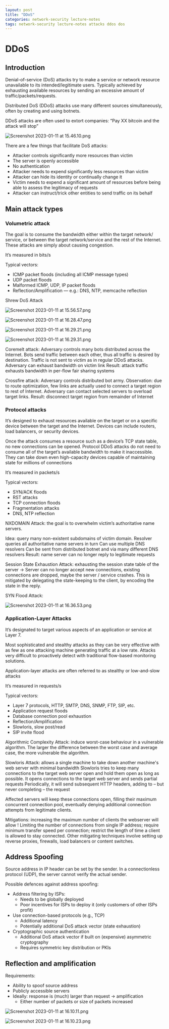```yaml
---
layout: post
title: "DDoS"
categories: network-security lecture-notes
tags: network-security lecture-notes attacks ddos dos
---
```


# DDoS

## Introduction

Denial-of-service (DoS) attacks try to make a service or network resource unavailable to its intended/legitimate users. Typically achieved by exhausting available resources by sending an excessive amount of traffic/packets/requests.

Distributed DoS (DDoS) attacks use many different sources simultaneously, often by creating and using botnets. 

DDoS attacks are often used to extort companies: “Pay XX bitcoin and the attack will stop”

![Screenshot 2023-01-11 at 15.46.10.png](/assets/images/DDoS/Screenshot_2023-01-11_at_15.46.10.png)

There are a few things that facilitate DoS attacks:

- Attacker controls significantly more resources than victim
- The server is openly accessible
- No authentication
- Attacker needs to expend significantly less resources than victim
- Attacker can hide its identity or continually change it
- Victim needs to expend a significant amount of resources before being able to assess the legitimacy of requests
- Attacker can instruct/trick other entities to send traffic on its behalf

## Main attack types

### Volumetric attack

The goal is to consume the bandwidth either within the target network/ service, or between the target network/service and the rest of the Internet. These attacks are simply about causing congestion.

It’s measured in bits/s

Typical vectors:

- ICMP packet floods (including all ICMP message types)
- UDP packet floods
- Malformed ICMP, UDP, IP packet floods
- Reflection/Amplification — e.g.: DNS, NTP, memcache reflection

Shrew DoS Attack

![Screenshot 2023-01-11 at 15.56.57.png](/assets/images/DDoS/Screenshot_2023-01-11_at_15.56.57.png)

![Screenshot 2023-01-11 at 16.28.47.png](/assets/images/DDoS/Screenshot_2023-01-11_at_16.28.47.png)

![Screenshot 2023-01-11 at 16.29.21.png](/assets/images/DDoS/Screenshot_2023-01-11_at_16.29.21.png)

![Screenshot 2023-01-11 at 16.29.31.png](/assets/images/DDoS/Screenshot_2023-01-11_at_16.29.31.png)

Coremelt attack: Adversary controls many bots distributed across the Internet. Bots send traffic between each other, thus all traffic is desired by destination. Traffic is not sent to victim as in regular DDoS attacks. Adversary can exhaust bandwidth on victim link
Result: attack traffic exhausts bandwidth in per-flow fair sharing systems

Crossfire attack:  Adversary controls distributed bot army. Observation: due to route optimization, few links are actually used to connect a target region to rest of Internet. Adversary can contact selected servers to overload target links.
Result: disconnect target region from remainder of Internet

### Protocol attacks

It’s designed to exhaust resources available on the target or on a specific device between the target and the Internet. Devices can include routers, load balancers, or security devices.

Once the attack consumes a resource such as a device’s TCP state table, no new connections can be opened.
Protocol DDoS attacks do not need to consume all of the target’s available bandwidth to make it inaccessible. They can take down even high-capacity devices capable of maintaining state for millions of connections

It’s measured in packets/s

Typical vectors:

- SYN/ACK floods
- RST attacks
- TCP connection floods
- Fragmentation attacks
- DNS, NTP reflection

NXDOMAIN Attack: the goal is to overwhelm victim’s authoritative name servers. 

Idea: query many non-existent subdomains of victim domain.
Resolver queries all authoritative name servers in turn
Can use multiple DNS resolvers
Can be sent from distributed botnet and via many different DNS resolvers 
Result: name server can no longer reply to legitimate requests

Session State Exhaustion Attack: exhausting the session state table of the server → Server can no longer accept new connections, existing connections are dropped, maybe the server / service crashes. This is mitigated by delegating the state-keeping to the client, by encoding the state in the reply.

SYN Flood Attack: 

![Screenshot 2023-01-11 at 16.36.53.png](/assets/images/DDoS/Screenshot_2023-01-11_at_16.36.53.png)

### Application-Layer Attacks

It’s designated to target various aspects of an application or service at Layer 7. 

Most sophisticated and stealthy attacks as they can be very effective with as few as one attacking machine generating traffic at a low rate.
Attacks very difficult to proactively detect with traditional flow-based monitoring solutions.

Application-layer attacks are often referred to as stealthy or low-and-slow attacks

It’s measured in requests/s

Typical vectors:

- Layer 7 protocols, HTTP, SMTP, DNS, SNMP, FTP, SIP, etc.
- Application request floods
- Database connection pool exhaustion
- Reflection/Amplification
- Slowloris, slow post/read
- SIP invite flood

Algorithmic Complexity Attack: induce worst-case behaviour in a vulnerable algorithm. The larger the difference between the worst case and average case, the more vulnerable the algorithm.

Slowloris Attack: allows a single machine to take down another machine's web server with minimal bandwidth
Slowloris tries to keep many connections to the target web server open and hold them open as long as possible. It opens connections to the target web server and sends partial requests
Periodically, it will send subsequent HTTP headers, adding to – but never completing – the request

Affected servers will keep these connections open, filling their maximum concurrent connection pool, eventually denying additional connection attempts from legitimate clients.

Mitigations: increasing the maximum number of clients the webserver will allow ! Limiting the number of connections from single IP address; require minimum transfer speed per connection; restrict the length of time a client is allowed to stay connected.
Other mitigating techniques involve setting up reverse proxies, firewalls, load balancers or content switches.

## Address Spoofing

Source address in IP header can be set by the sender. In a connectionless protocol (UDP), the server cannot verify the actual sender.

Possible defences against address spoofing:

- Address filtering by ISPs:
    - Needs to be globally deployed
    - Poor incentives for ISPs to deploy it (only customers of other ISPs profit)
- Use connection-based protocols (e.g., TCP)
    - Additional latency
    - Potentially additional DoS attack vector (state exhaustion)
- Cryptographic source authentication
    - Additional DoS attack vector if built on (expensive) asymmetric cryptography
    - Requires symmetric key distribution or PKIs

## Reflection and amplification

Requirements: 

- Ability to spoof source address
- Publicly accessible servers
- Ideally: response is (much) larger than request → amplification
    - Either number of packets or size of packets increased

![Screenshot 2023-01-11 at 16.10.11.png](/assets/images/DDoS/Screenshot_2023-01-11_at_16.10.11.png)

![Screenshot 2023-01-11 at 16.10.23.png](/assets/images/DDoS/Screenshot_2023-01-11_at_16.10.23.png)